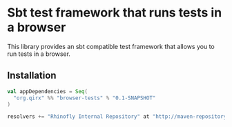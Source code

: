 Sbt test framework that runs tests in a browser
===============================================

This library provides an sbt compatible test framework that allows you to
run tests in a browser.

Installation
------------

``` scala
val appDependencies = Seq(
  "org.qirx" %% "browser-tests" % "0.1-SNAPSHOT"
)

resolvers += "Rhinofly Internal Repository" at "http://maven-repository.rhinofly.net:8081/artifactory/libs-release-local"
```

